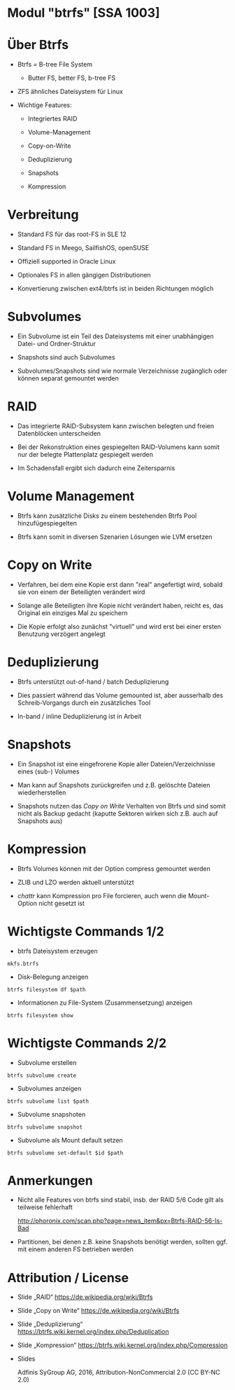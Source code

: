 # Modul "btrfs" [SSA 1003]

# Über Btrfs

* Btrfs = B-tree File System

  * Butter FS, better FS, b-tree FS

* ZFS ähnliches Dateisystem für Linux

* Wichtige Features:

  * Integriertes RAID

  * Volume-Management

  * Copy-on-Write

  * Deduplizierung

  * Snapshots

  * Kompression

# Verbreitung

* Standard FS für das root-FS in SLE 12

* Standard FS in Meego, SailfishOS, openSUSE

* Offiziell supported in Oracle Linux

* Optionales FS in allen gängigen Distributionen

* Konvertierung zwischen ext4/btrfs ist in beiden Richtungen möglich

# Subvolumes

* Ein Subvolume ist ein Teil des Dateisystems mit einer unabhängigen Datei- und Ordner-Struktur

* Snapshots sind auch Subvolumes

* Subvolumes/Snapshots sind wie normale Verzeichnisse zugänglich oder können separat gemountet werden

# RAID

* Das integrierte RAID-Subsystem kann zwischen belegten und freien Datenblöcken unterscheiden

* Bei der Rekonstruktion eines gespiegelten RAID-Volumens kann somit nur der belegte Plattenplatz gespiegelt werden

* Im Schadensfall ergibt sich dadurch eine Zeitersparnis

# Volume Management

* Btrfs kann zusätzliche Disks zu einem bestehenden Btrfs Pool hinzufügespiegelten

* Btrfs kann somit in diversen Szenarien Lösungen wie LVM ersetzen

# Copy on Write

* Verfahren, bei dem eine Kopie erst dann "real" angefertigt wird, sobald sie von einem der Beteiligten verändert wird

* Solange alle Beteiligten ihre Kopie nicht verändert haben, reicht es, das Original ein einziges Mal zu speichern

* Die Kopie erfolgt also zunächst "virtuell" und wird erst bei einer ersten Benutzung verzögert angelegt

# Deduplizierung

* Btrfs unterstützt out-of-hand / batch Deduplizierung

* Dies passiert während das Volume gemounted ist, aber ausserhalb des Schreib-Vorgangs durch ein zusätzliches Tool

* In-band / inline Deduplizierung ist in Arbeit

# Snapshots

* Ein Snapshot ist eine eingefrorene Kopie aller Dateien/Verzeichnisse eines (sub-) Volumes

* Man kann auf Snapshots zurückgreifen und z.B. gelöschte Dateien wiederherstellen

* Snapshots nutzen das _Copy on Write_ Verhalten von Btrfs und sind somit nicht als Backup gedacht (kaputte Sektoren wirken sich z.B. auch auf Snapshots aus)

# Kompression

* Btrfs Volumes können mit der Option compress gemountet werden

* ZLIB und LZO werden aktuell unterstützt

* _chattr_ kann Kompression pro File forcieren, auch wenn die Mount-Option nicht gesetzt ist

# Wichtigste Commands 1/2

* btrfs Dateisystem erzeugen

```
mkfs.btrfs
```
* Disk-Belegung anzeigen

```
btrfs filesystem df $path
```
* Informationen zu File-System (Zusammensetzung) anzeigen

```
btrfs filesystem show
```

# Wichtigste Commands 2/2

* Subvolume erstellen

```
btrfs subvolume create
```
* Subvolumes anzeigen

```
btrfs subvolume list $path
```
* Subvolume snapshoten

```
btrfs subvolume snapshot
```
* Subvolume als Mount default setzen

```
btrfs subvolume set-default $id $path
```

# Anmerkungen

* Nicht alle Features von btrfs sind stabil, insb. der RAID 5/6 Code gilt als teilweise fehlerhaft

  http://phoronix.com/scan.php?page=news_item&px=Btrfs-RAID-56-Is-Bad

* Partitionen, bei denen z.B. keine Snapshots benötigt werden, sollten ggf. mit einem anderen FS betrieben werden

# Attribution / License

* Slide „RAID“ https://de.wikipedia.org/wiki/Btrfs

* Slide „Copy on Write“ https://de.wikipedia.org/wiki/Btrfs

* Slide „Deduplizierung“ https://btrfs.wiki.kernel.org/index.php/Deduplication

* Slide „Kompression“ https://btrfs.wiki.kernel.org/index.php/Compression

* Slides

  Adfinis SyGroup AG, 2016, Attribution-NonCommercial 2.0 (CC BY-NC 2.0)
